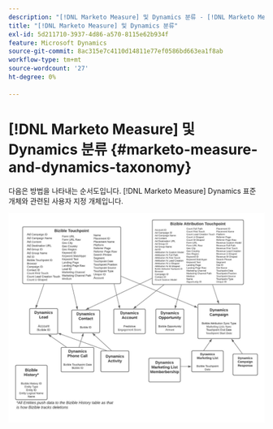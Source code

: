 ```yaml
---
description: "[!DNL Marketo Measure] 및 Dynamics 분류 - [!DNL Marketo Measure] - 제품 설명서"
title: "[!DNL Marketo Measure] 및 Dynamics 분류"
exl-id: 5d211710-3937-4d86-a570-8115e62b934f
feature: Microsoft Dynamics
source-git-commit: 8ac315e7c4110d14811e77ef0586bd663ea1f8ab
workflow-type: tm+mt
source-wordcount: '27'
ht-degree: 0%

---
```


# [!DNL Marketo Measure] 및 Dynamics 분류 {#marketo-measure-and-dynamics-taxonomy}

다음은 방법을 나타내는 순서도입니다. [!DNL Marketo Measure] Dynamics 표준 개체와 관련된 사용자 지정 개체입니다.<p>

![](assets/bizible-and-dynamics-taxonomy-1.png)
